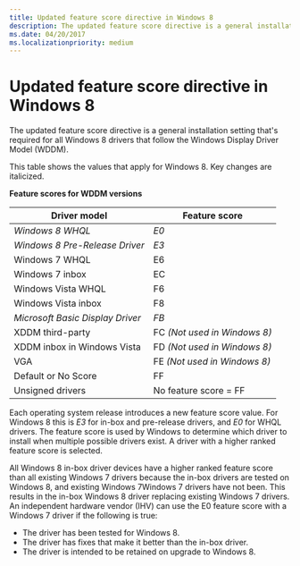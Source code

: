 ```yaml
---
title: Updated feature score directive in Windows 8
description: The updated feature score directive is a general installation setting that's required for all Windows 8 drivers that follow the Windows Display Driver Model (WDDM).
ms.date: 04/20/2017
ms.localizationpriority: medium
---
```


# Updated feature score directive in Windows 8


The updated feature score directive is a general installation setting that's required for all Windows 8 drivers that follow the Windows Display Driver Model (WDDM).

This table shows the values that apply for Windows 8. Key changes are italicized.

**Feature scores for WDDM versions**

| Driver model                     | Feature score                |
|----------------------------------|------------------------------|
| *Windows 8 WHQL*                 | *E0*                         |
| *Windows 8 Pre-Release Driver*   | *E3*                         |
| Windows 7 WHQL                   | E6                           |
| Windows 7 inbox                  | EC                           |
| Windows Vista WHQL               | F6                           |
| Windows Vista inbox              | F8                           |
| *Microsoft Basic Display Driver* | *FB*                         |
| XDDM third-party                 | FC *(Not used in Windows 8)* |
| XDDM inbox in Windows Vista      | FD *(Not used in Windows 8)* |
| VGA                              | FE *(Not used in Windows 8)* |
| Default or No Score              | FF                           |
| Unsigned drivers                 | No feature score = FF        |

 

Each operating system release introduces a new feature score value. For Windows 8 this is *E3* for in-box and pre-release drivers, and *E0* for WHQL drivers. The feature score is used by Windows to determine which driver to install when multiple possible drivers exist. A driver with a higher ranked feature score is selected.

All Windows 8 in-box driver devices have a higher ranked feature score than all existing Windows 7 drivers because the in-box drivers are tested on Windows 8, and existing Windows 7Windows 7 drivers have not been. This results in the in-box Windows 8 driver replacing existing Windows 7 drivers. An independent hardware vendor (IHV) can use the E0 feature score with a Windows 7 driver if the following is true:

-   The driver has been tested for Windows 8.
-   The driver has fixes that make it better than the in-box driver.
-   The driver is intended to be retained on upgrade to Windows 8.

 

 






